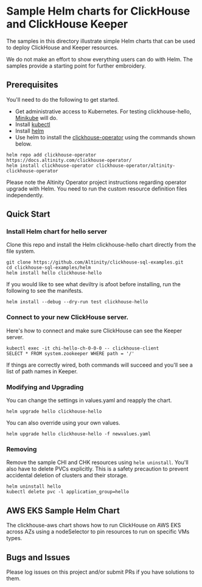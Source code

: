 # Sample Helm charts for ClickHouse and ClickHouse Keeper

The samples in this directory illustrate simple Helm charts that can be 
used to deploy ClickHouse and Keeper resources. 

We do not make an effort to show everything users can do with Helm. The
samples provide a starting point for further embroidery. 

## Prerequisites

You'll need to do the following to get started. 

* Get administrative access to Kubernetes. For testing clickhouse-hello, [Minikube](https://minikube.sigs.k8s.io/docs/start/) will do. 
* Install [kubectl](https://kubernetes.io/docs/tasks/tools/)
* Install [helm](https://helm.sh/docs/intro/install/)
* Use helm to install the [clickhouse-operator](https://github.com/Altinity/clickhouse-operator/tree/master/deploy/helm) using the commands shown below. 

```
helm repo add clickhouse-operator https://docs.altinity.com/clickhouse-operator/
helm install clickhouse-operator clickhouse-operator/altinity-clickhouse-operator
```

Please note the Altinity Operator project instructions regarding operator
upgrade with Helm. You need to run the custom resource definition files
independently.

## Quick Start

### Install Helm chart for hello server
Clone this repo and install the Helm clickhouse-hello chart directly from the file system. 

```
git clone https://github.com/Altinity/clickhouse-sql-examples.git
cd clickhouse-sql-examples/helm
helm install hello clickhouse-hello
```

If you would like to see what deviltry is afoot before installing, run
the following to see the manifests. 

```
helm install --debug --dry-run test clickhouse-hello
```

### Connect to your new ClickHouse server. 

Here's how to connect and make sure ClickHouse can see the Keeper server. 

```
kubectl exec -it chi-hello-ch-0-0-0 -- clickhouse-client
SELECT * FROM system.zookeeper WHERE path = '/'
```

If things are correctly wired, both commands will succeed and you'll see a 
list of path names in Keeper. 

### Modifying and Upgrading

You can change the settings in values.yaml and reapply the chart. 

```
helm upgrade hello clickhouse-hello
```

You can also override using your own values. 
```
helm upgrade hello clickhouse-hello -f newvalues.yaml
```

### Removing

Remove the sample CHI and CHK resources using `helm uninstall`. You'll also 
have to delete PVCs explicitly. This is a safety precaution to prevent
accidental deletion of clusters and their storage.

```
helm uninstall hello
kubectl delete pvc -l application_group=hello
```

## AWS EKS Sample Helm Chart

The clickhouse-aws chart shows how to run ClickHouse on AWS EKS across AZs using 
a nodeSelector to pin resources to run on specific VMs types. 

## Bugs and Issues

Please log issues on this project and/or submit PRs if you have solutions to them. 
